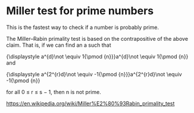 # Miller test for prime numbers

This is the fastest way to check if a number is probably prime.

The Miller–Rabin primality test is based on the contrapositive of the above claim. That is, if we can find an a such that

{\displaystyle a^{d}\not \equiv 1{\pmod {n}}}a^{d}\not \equiv 1{\pmod {n}}
and

{\displaystyle a^{2^{r}d}\not \equiv -1{\pmod {n}}}a^{2^{r}d}\not \equiv -1{\pmod {n}}

for all 0 ≤ r ≤ s − 1, then n is not prime.

https://en.wikipedia.org/wiki/Miller%E2%80%93Rabin_primality_test
